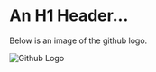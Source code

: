 # An H1 Header...
Below is an image of the github logo.

![Github Logo](https://github.githubassets.com/assets/GitHub-Mark-ea2971cee799.png)
